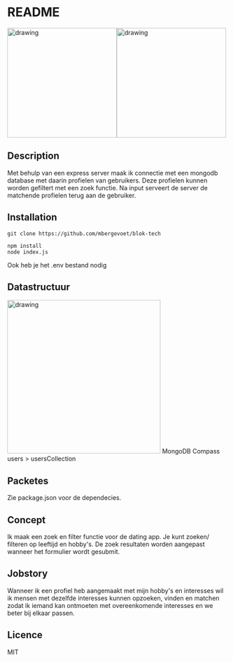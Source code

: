 # README


<img src="https://i.imgur.com/HdmCCz3.png" alt="drawing" width="250"/><img src="https://i.imgur.com/7GcwMGP.png" alt="drawing" width="250"/>


## Description
Met behulp van een express server maak ik connectie met een mongodb database met daarin profielen van gebruikers. Deze profielen kunnen worden gefiltert met een zoek functie. Na input serveert de server de matchende profielen terug aan de gebruiker.

## Installation
```
git clone https://github.com/mbergevoet/blok-tech
```
```
npm install
node index.js
```
Ook heb je het .env bestand nodig

## Datastructuur
<img src="https://i.imgur.com/W6psAP4.png" alt="drawing" width="350"/>
MongoDB Compass users > usersCollection

## Packetes
Zie package.json voor de dependecies.


## Concept
Ik maak een zoek en filter functie voor de dating app. Je kunt zoeken/ filteren op leeftijd en hobby's. De zoek resultaten worden aangepast wanneer het formulier wordt gesubmit.


## Jobstory
Wanneer ik een profiel heb aangemaakt met mijn hobby's en interesses wil ik mensen met dezelfde interesses kunnen opzoeken, vinden en matchen zodat ik iemand kan ontmoeten met overeenkomende interesses en we beter bij elkaar passen.

## Licence
MIT
